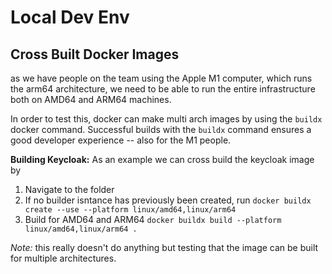 # Local Dev Env

## Cross Built Docker Images
as we have people on the team using the Apple M1 computer, which runs the
arm64 architecture, we need to be able to run the entire infrastructure both
on AMD64 and ARM64 machines.

In order to test this, docker can make multi arch images by using the `buildx`
docker command. Successful builds with the `buildx` command ensures a good
developer experience -- also for the M1 people.

__Building Keycloak:__ As an example we can cross build the keycloak image
by

1. Navigate to the folder
2. If no builder isntance has previously been created, run
   `docker buildx create --use --platform linux/amd64,linux/arm64`
3. Build for AMD64 and ARM64 `docker buildx build --platform linux/amd64,linux/arm64 .`

_Note:_ this really doesn't do anything but testing that the image can be built
for multiple architectures.

